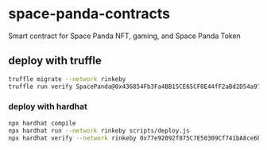 # space-panda-contracts
Smart contract for Space Panda NFT, gaming, and Space Panda Token

## deploy with truffle
```bash
truffle migrate --network rinkeby
truffle run verify SpacePanda@0x436854Fb3Fa4BB15CE65CF0E44fF2aBd2D54a971 --network rinkeby
```

### deploy with hardhat
```bash
npx hardhat compile
npx hardhat run --network rinkeby scripts/deploy.js
npx hardhat verify --network rinkeby 0x77e92092f875C7E50309Cf741bA8ce6b2f27636D "SpacePanda" "SP"
```

